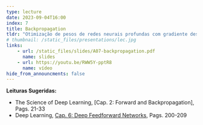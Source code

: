 ```yaml
---
type: lecture
date: 2023-09-04T16:00
index: 7
title: Backpropagation
tldr: "Otimização de pesos de redes neurais profundas com gradiente descendente."
# thumbnail: /static_files/presentations/lec.jpg
links: 
    - url: /static_files/slides/A07-backpropagation.pdf
      name: slides
    - url: https://youtu.be/RWW5Y-pptR8
      name: vídeo
hide_from_announcments: false
---
```

**Leituras Sugeridas:**
- The Science of Deep Learning, [Cap. 2: Forward and Backpropagation], Pags. 21-33
- Deep Learning, [Cap. 6: Deep Feedforward Networks](https://www.deeplearningbook.org/contents/mlp.html), Pags. 200-209